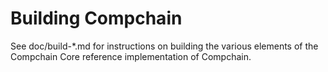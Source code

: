 Building Compchain
================

See doc/build-*.md for instructions on building the various
elements of the Compchain Core reference implementation of Compchain.
